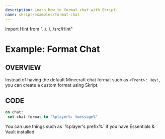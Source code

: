 ```yaml
---
description: Learn how to format chat with Skript.
name: skript/examples/format-chat
---
```


import Hint from "../../../src/Hint"

# Example: Format Chat

## OVERVIEW

Instead of having the default Minecraft chat format such as `<Trent>: Hey!`, you can create a custom format using Skript.

## CODE

```vb
on chat:
 set chat format to "%player%: %message%"
```

<Hint style="info">
You can use things such as `%player's prefix%` if you have Essentials & Vault installed.
</Hint>
